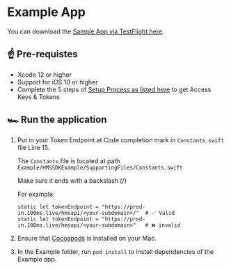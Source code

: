 # Example App

You can download the [Sample App via TestFlight here](https://testflight.apple.com/join/dhUSE7N8).

## ☝️ Pre-requistes
- Xcode 12 or higher
- Support for iOS 10 or higher
- Complete the 5 steps of [Setup Process as listed here](https://github.com/100mslive/100ms-ios-sdk#-setup-guide) to get Access Keys & Tokens 

## 🏎 Run the application
1. Put in your Token Endpoint at Code completion mark in `Constants.swift` file Line 15. 

    The `Constants` file is located at path `Example/HMSSDKExample/SupportingFiles/Constants.swift` 

    Make sure it ends with a backslash (/)

    For example:
    ```
    static let tokenEndpoint = "https://prod-in.100ms.live/hmsapi/<your-subdomain>/"  # ✅ Valid
    static let tokenEndpoint = "https://prod-in.100ms.live/hmsapi/<your-subdomain>"   # ❌ invalid
    ```
2. Ensure that [Cocoapods](https://cocoapods.org/) is installed on your Mac.
3. In the Example folder, run `pod install` to install dependencies of the Example app.
